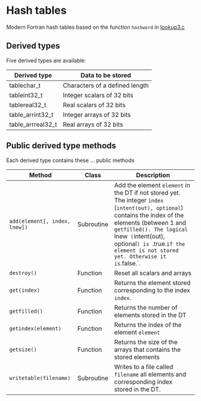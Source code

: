 # Hash tables

Modern Fortran hash tables based on the function `hashword` in [lookup3.c](http:://burtleburtle.net/bob/c/lookup3.c)

## Derived types

Five derived types are available:

Derived type       | Data to be stored
-------------------|--------------------------------------------
tablechar_t        | Characters of a defined length
tableint32_t       | Integer scalars of 32 bits
tablereal32_t      | Real scalars of 32 bits
table_arrint32_t   | Integer arrays of 32 bits
table_arrreal32_t  | Real arrays of 32 bits

## Public derived type methods

Each derived type contains these ... public methods

Method         | Class      | Description
---------------|------------|----------------------------------
`add(element[, index, lnew])`   | Subroutine | Add the element `element` in the DT if not stored yet. The integer `index` (`intent(out), optional`) contains the index of the elements (between 1 and `getfilled(). The logical `lnew` (`intent(out), optional`) is `.true.` if the element is not stored yet. Otherwise it is `.false.`.
`destroy()`            | Function   | Reset all scalars and arrays
`get(index)`           | Function   | Returns the element stored corresponding to the index `index`.
`getfilled()`          | Function   | Returns the number of elements stored in the DT
`getindex(element)`    | Function   | Returns the index of the element `element`
`getsize()`            | Function   | Returns the size of the arrays that contains the stored elements
`writetable(filename)` | Subroutine | Writes to a file called `filename` all elements and corresponding index stored in the DT.
